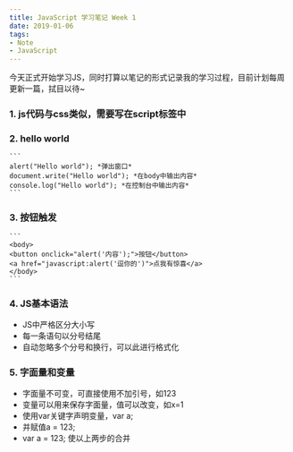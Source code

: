 ```yaml
---
title: JavaScript 学习笔记 Week 1
date: 2019-01-06
tags: 
- Note
- JavaScript
---
```




今天正式开始学习JS，同时打算以笔记的形式记录我的学习过程，目前计划每周更新一篇，拭目以待~


### 1. js代码与css类似，需要写在script标签中

### 2. hello world
	
	```
	alert("Hello world"); *弹出窗口*
	document.write("Hello world"); *在body中输出内容*
	console.log("Hello world"); *在控制台中输出内容*
	```

### 3. 按钮触发

	```
	<body>
	<button onclick="alert('内容');">按钮</button>
	<a href="javascript:alert('逗你的')">点我有惊喜</a> 
	</body>
	```

### 4. JS基本语法

- JS中严格区分大小写
- 每一条语句以分号结尾
- 自动忽略多个分号和换行，可以此进行格式化

### 5. 字面量和变量

- 字面量不可变，可直接使用不加引号，如123
- 变量可以用来保存字面量，值可以改变，如x=1
- 使用var关键字声明变量，var a;
- 并赋值a = 123;
- var a = 123; 使以上两步的合并